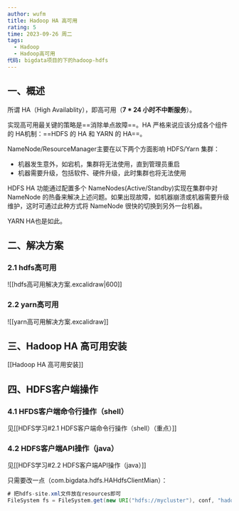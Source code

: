 ```yaml
---
author: wufm
title: Hadoop HA 高可用
rating: 5
time: 2023-09-26 周二
tags:
  - Hadoop
  - Hadoop高可用
代码: bigdata项目的下的hadoop-hdfs
---
```

## 一、概述

所谓 HA（High Availablity），即高可用（**7 * 24 小时不中断服务**）。

实现高可用最关键的策略是==消除单点故障==。HA 严格来说应该分成各个组件的 HA机制：==HDFS 的 HA 和 YARN 的 HA==。

NameNode/ResourceManager主要在以下两个方面影响 HDFS/Yarn 集群：
- 机器发生意外，如宕机，集群将无法使用，直到管理员重启
- 机器需要升级，包括软件、硬件升级，此时集群也将无法使用

HDFS HA 功能通过配置多个 NameNodes(Active/Standby)实现在集群中对 NameNode 的热备来解决上述问题。如果出现故障，如机器崩溃或机器需要升级维护，这时可通过此种方式将 NameNode 很快的切换到另外一台机器。

YARN HA也是如此。
## 二、解决方案

### 2.1 hdfs高可用

![[hdfs高可用解决方案.excalidraw|600]]

### 2.2 yarn高可用

![[yarn高可用解决方案.excalidraw]]

## 三、Hadoop HA 高可用安装

[[Hadoop HA 高可用安装]]
## 四、HDFS客户端操作

### 4.1 HFDS客户端命令行操作（shell）

见[[HDFS学习#2.1 HDFS客户端命令行操作（shell）（重点）]]
### 4.2 HDFS客户端API操作（java）

见[[HDFS学习#2.2 HDFS客户端API操作（java）]]

只需要改一点（com.bigdata.hdfs.HAHdfsClientMian）：

```java
# 把hdfs-site.xml文件放在resources即可
FileSystem fs = FileSystem.get(new URI("hdfs://mycluster"), conf, "hadoop");
```
